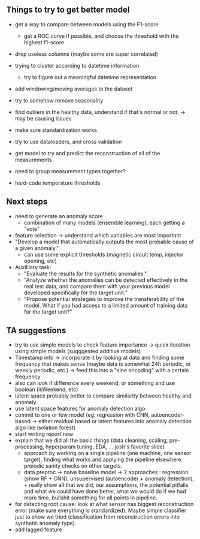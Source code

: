 ## Things to try to get better model

- get a way to compare between models using the F1-score
  - get a ROC curve if possible, and choose the threshold with the highest f1-score

- drop useless columns (maybe some are super correlated)
- trying to cluster according to datetime information
  - try to figure out a meaningful datetime representation
- add windowing/moving averages to the dataset
- try to somehow remove seasonality
- find outliers in the healthy data, understand if that's normal or not. -> may be causing issues 
- make sure standardization works
- try to use dataloaders, and cross validation
- get model to try and predict the reconstruction of all of the measurements
- need to group measurement types together? 
- hard-code temperature thresholds

## Next steps

- need to generate an anomaly score
  - combination of many models (ensemble learning), each getting a "vote"
- feature selection -> understand which variables are most important
- "Develop a model that automatically outputs the most probable cause of a given
anomaly."
  - can use some explicit thresholds (magnetic circuit temp, injector opening, etc)
- Auxilliary task: 
  - "Evaluate the results for the synthetic anomalies."
  - "Analyze whether the anomalies can be detected effectively in the real test data, and compare them with your previous model developed specifically for the target unit."
  - "Propose potential strategies to improve the transferability of the model. What if you had access to a limited amount of training data for the target unit?"

## TA suggestions

- try to use simple models to check feature importance -> quick iteration using simple models (sugggested additive models)
- Timestamp info -> incorporate it by looking at data and finding some frequency that makes sense (maybe data is somewhat 24h periodic, or weekly periodic, etc.) -> feed this into a "sine encoding" with a certain frequency
- also can look if difference every weekend, or something and use boolean (isWeekend, etc)
- latent space probably better to compare similarity between healthy and anomaly
- use latent space features for anomaly detection algo
- commit to one or few model (eg. regression with CNN, autoencoder-based -> either residual based or latent features into anomaly detection algo like isolation forest)
- start writing report now
- explain that we did all the basic things (data cleaning, scaling, pre-processing, hyperparam tuning, EDA, ... josh's favorite slide)
  - approach by working on a single pipeline (one machine, one sensor target), finding what works and applying the pipeline elsewhere. preiodic sanity checks on other targets. 
  - data preproc -> naive baseline model -> 2 approaches : regression (show RF + CNN), unsupervised (autoencoder + anomaly detection), + really show all that we did, our assumptions, the potential pitfalls and what we could have done better, what we would do if we had more time, bullshit something for all points in pipeline. 
- for detecting root cause: look at what sensor has biggest reconstruction error (make sure everything is standardized). Maybe simple classifier just to show we tried (classification from reconstruction errors into synthetic anomaly type). 
- add lagged feature